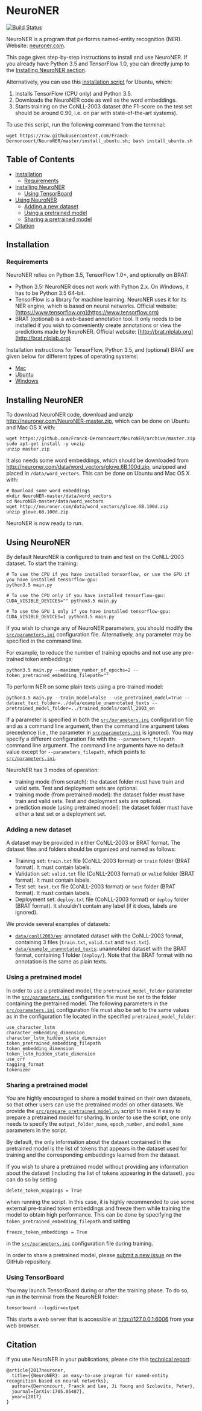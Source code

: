 # NeuroNER

[![Build Status](https://travis-ci.org/Franck-Dernoncourt/NeuroNER.svg?branch=master)](https://travis-ci.org/Franck-Dernoncourt/NeuroNER)

NeuroNER is a program that performs named-entity recognition (NER). Website: [neuroner.com](http://neuroner.com).


This page gives step-by-step instructions to install and use NeuroNER. If you already have Python 3.5 and TensorFlow 1.0, you can directly jump to the [Installing NeuroNER section](#installing-neuroner).

Alternatively, you can use this [installation script](install_ubuntu.sh) for Ubuntu, which:

1. Installs TensorFlow (CPU only) and Python 3.5.
2. Downloads the NeuroNER code as well as the word embeddings.
3. Starts training on the CoNLL-2003 dataset (the F1-score on the test set should be around 0.90, i.e. on par with state-of-the-art systems).

To use this script, run the following command from the terminal:

```
wget https://raw.githubusercontent.com/Franck-Dernoncourt/NeuroNER/master/install_ubuntu.sh; bash install_ubuntu.sh
```


## Table of Contents

<!-- toc -->

- [Installation](#installation)
  * [Requirements](#requirements)
- [Installing NeuroNER](#installing-neuroner)
  * [Using TensorBoard](#using-tensorboard)
- [Using NeuroNER](#using-neuroner)
  * [Adding a new dataset](#adding-a-new-dataset)
  * [Using a pretrained model](#using-a-pretrained-model)
  * [Sharing a pretrained model](#sharing-a-pretrained-model)
- [Citation](#citation)

<!-- tocstop -->

## Installation

### Requirements

NeuroNER relies on Python 3.5, TensorFlow 1.0+, and optionally on BRAT:

- Python 3.5: NeuroNER does not work with Python 2.x. On Windows, it has to be Python 3.5 64-bit.
- TensorFlow is a library for machine learning. NeuroNER uses it for its NER engine, which is based on neural networks. Official website: [https://www.tensorflow.org](https://www.tensorflow.org)
- BRAT (optional) is a web-based annotation tool. It only needs to be installed if you wish to conveniently create annotations or view the predictions made by NeuroNER. Official website: [http://brat.nlplab.org](http://brat.nlplab.org)

Installation instructions for TensorFlow, Python 3.5, and (optional) BRAT are given below for different types of operating systems:

- [Mac](install_mac.md)
- [Ubuntu](install_ubuntu.md)
- [Windows](install_windows.md)

## Installing NeuroNER


To download NeuroNER code, download and unzip http://neuroner.com/NeuroNER-master.zip, which can be done on Ubuntu and Mac OS X with:

```
wget https://github.com/Franck-Dernoncourt/NeuroNER/archive/master.zip
sudo apt-get install -y unzip
unzip master.zip
```

It also needs some word embeddings, which should be downloaded from http://neuroner.com/data/word_vectors/glove.6B.100d.zip, unzipped and placed in `/data/word_vectors`. This can be done on Ubuntu and Mac OS X with:

```
# Download some word embeddings
mkdir NeuroNER-master/data/word_vectors
cd NeuroNER-master/data/word_vectors
wget http://neuroner.com/data/word_vectors/glove.6B.100d.zip
unzip glove.6B.100d.zip
```

NeuroNER is now ready to run.



## Using NeuroNER

By default NeuroNER is configured to train and test on the CoNLL-2003 dataset. To start the training:

```
# To use the CPU if you have installed tensorflow, or use the GPU if you have installed tensorflow-gpu:
python3.5 main.py

# To use the CPU only if you have installed tensorflow-gpu:
CUDA_VISIBLE_DEVICES="" python3.5 main.py

# To use the GPU 1 only if you have installed tensorflow-gpu:
CUDA_VISIBLE_DEVICES=1 python3.5 main.py
```

If you wish to change any of NeuroNER parameters, you should modify the [`src/parameters.ini`](src/parameters.ini) configuration file. Alternatively, any parameter may be specified in the command line.

For example, to reduce the number of training epochs and not use any pre-trained token embeddings:
```
python3.5 main.py --maximum_number_of_epochs=2 --token_pretrained_embedding_filepath=""
```


To perform NER on some plain texts using a pre-trained model:

```
python3.5 main.py --train_model=False --use_pretrained_model=True --dataset_text_folder=../data/example_unannotated_texts --pretrained_model_folder=../trained_models/conll_2003_en
```

If a parameter is specified in both the [`src/parameters.ini`](src/parameters.ini) configuration file and as a command line argument, then the command line argument takes precedence (i.e., the parameter in [`src/parameters.ini`](src/parameters.ini) is ignored). You may specify a different configuration file with the `--parameters_filepath` command line argument. The command line arguments have no default value except for `--parameters_filepath`, which points to [`src/parameters.ini`](src/parameters.ini).

NeuroNER has 3 modes of operation:

- training mode (from scratch): the dataset folder must have train and valid sets. Test and deployment sets are optional.
- training mode (from pretrained model): the dataset folder must have train and valid sets. Test and deployment sets are optional.
- prediction mode (using pretrained model): the dataset folder must have either a test set or a deployment set.

### Adding a new dataset

A dataset may be provided in either CoNLL-2003 or BRAT format. The dataset files and folders should be organized and named as follows:

- Training set: `train.txt` file (CoNLL-2003 format) or `train` folder (BRAT format). It must contain labels.
- Validation set: `valid.txt` file (CoNLL-2003 format) or `valid` folder (BRAT format). It must contain labels.
- Test set: `test.txt` file (CoNLL-2003 format) or `test` folder (BRAT format). It must contain labels.
- Deployment set: `deploy.txt` file (CoNLL-2003 format) or `deploy` folder (BRAT format). It shouldn't contain any label (if it does, labels are ignored).

We provide several examples of datasets:

- [`data/conll2003/en`](data/conll2003/en): annotated dataset with the CoNLL-2003 format, containing 3 files (`train.txt`, `valid.txt` and  `test.txt`).
- [`data/example_unannotated_texts`](data/example_unannotated_texts): unannotated dataset with the BRAT format, containing 1 folder (`deploy/`). Note that the BRAT format with no annotation is the same as plain texts.



### Using a pretrained model

In order to use a pretrained model, the `pretrained_model_folder` parameter in the [`src/parameters.ini`](src/parameters.ini) configuration file must be set to the folder containing the pretrained model. The following parameters in the [`src/parameters.ini`](src/parameters.ini) configuration file must also be set to the same values as in the configuration file located in the specified `pretrained_model_folder`:

```
use_character_lstm
character_embedding_dimension
character_lstm_hidden_state_dimension
token_pretrained_embedding_filepath
token_embedding_dimension
token_lstm_hidden_state_dimension
use_crf
tagging_format
tokenizer
```


### Sharing a pretrained model

You are highly encouraged to share a model trained on their own datasets, so that other users can use the pretrained model on other datasets. We provide the [`src/prepare_pretrained_model.py`](src/prepare_pretrained_model.py) script to make it easy to prepare a pretrained model for sharing. In order to use the script, one only needs to specify the `output_folder_name`, `epoch_number`, and `model_name` parameters in the script.

By default, the only information about the dataset contained in the pretrained model is the list of tokens that appears in the dataset used for training and the corresponding embeddings learned from the dataset.

If you wish to share a pretrained model without providing any information about the dataset (including the list of tokens appearing in the dataset), you can do so by setting

```delete_token_mappings = True```

when running the script. In this case, it is highly recommended to use some external pre-trained token embeddings and freeze them while training the model to obtain high performance. This can be done by specifying the `token_pretrained_embedding_filepath` and setting

```freeze_token_embeddings = True```

in the [`src/parameters.ini`](src/parameters.ini) configuration file during training.

In order to share a pretrained model, please [submit a new issue](https://github.com/Franck-Dernoncourt/NeuroNER/issues/new) on the GitHub repository.

### Using TensorBoard

You may launch TensorBoard during or after the training phase. To do so, run in the terminal from the NeuroNER folder:
```
tensorboard --logdir=output
```

This starts a web server that is accessible at http://127.0.0.1:6006 from your web browser.

## Citation

If you use NeuroNER in your publications, please cite this [technical report](https://arxiv.org/abs/1705.05487):

```
@article{2017neuroner,
  title={{NeuroNER}: an easy-to-use program for named-entity recognition based on neural networks},
  author={Dernoncourt, Franck and Lee, Ji Young and Szolovits, Peter},
  journal={arXiv:1705.05487},
  year={2017}
}
```
